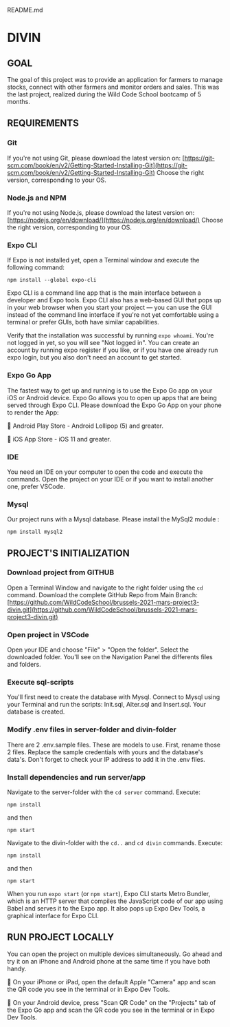README.md

# DIVIN

## GOAL
The goal of this project was to provide an application for farmers to manage stocks, connect with other farmers and monitor orders and sales.
This was the last project, realized during the Wild Code School bootcamp of 5 months.

## REQUIREMENTS

### Git
If you're not using Git, please download the latest version on:
[https://git-scm.com/book/en/v2/Getting-Started-Installing-Git](https://git-scm.com/book/en/v2/Getting-Started-Installing-Git)
Choose the right version, corresponding to your OS.

### Node.js and NPM
If you're not using Node.js,  please download the latest version on:
[https://nodejs.org/en/download/](https://nodejs.org/en/download/)
Choose the right version, corresponding to your OS.

### Expo CLI
If Expo is not installed yet, open a Terminal window and execute the following command: 
```
npm install --global expo-cli
```
Expo CLI is a command line app that is the main interface between a developer and Expo tools. Expo CLI also has a web-based GUI that pops up in your web browser when you start your project — you can use the GUI instead of the command line interface if you're not yet comfortable using a terminal or prefer GUIs, both have similar capabilities.

Verify that the installation was successful by running `expo whoami`. You're not logged in yet, so you will see "Not logged in". You can create an account by running expo register if you like, or if you have one already run expo login, but you also don't need an account to get started.

### Expo Go App
The fastest way to get up and running is to use the Expo Go app on your iOS or Android device. Expo Go allows you to open up apps that are being served through Expo CLI.
Please download the Expo Go App on your phone to render the App: 

🤖 Android Play Store - Android Lollipop (5) and greater.

🍎 iOS App Store - iOS 11 and greater.

### IDE
You need an IDE on your computer to open the code and execute the commands.
Open the project on your IDE or if you want to install another one, prefer VSCode.

### Mysql
Our project runs with a Mysql database. Please install the MySql2 module : 
```
npm install mysql2
```

## PROJECT'S INITIALIZATION

### Download project from GITHUB
Open a Terminal Window and navigate to the right folder using the `cd` command.
Download the complete GitHub Repo from Main Branch: 
[https://github.com/WildCodeSchool/brussels-2021-mars-project3-divin.git](https://github.com/WildCodeSchool/brussels-2021-mars-project3-divin.git)

### Open project in VSCode
Open your IDE and choose "File" > "Open the folder".
Select the downloaded folder. 
You'll see on the Navigation Panel the differents files and folders.

### Execute sql-scripts
You'll first need to create the database with Mysql. 
Connect to Mysql using your Terminal and run the scripts: Init.sql, Alter.sql and Insert.sql.
Your database is created. 

### Modify .env files in server-folder and divin-folder
There are 2 .env.sample files. These are models to use. First, rename those 2 files. Replace the sample credentials with yours and the database's data's. Don't forget to check your IP address to add it in the .env files.

### Install dependencies and run server/app

Navigate to the server-folder with the `cd server` command. Execute:
```
npm install
``` 
and then 
```
npm start
```

Navigate to the divin-folder with the `cd..` and `cd divin` commands. Execute:
```
npm install
``` 
and then 
```
npm start
```

When you run `expo start` (or `npm start`), Expo CLI starts Metro Bundler, which is an HTTP server that compiles the JavaScript code of our app using Babel and serves it to the Expo app. It also pops up Expo Dev Tools, a graphical interface for Expo CLI.

## RUN PROJECT LOCALLY
You can open the project on multiple devices simultaneously. Go ahead and try it on an iPhone and Android phone at the same time if you have both handy.

🍎 On your iPhone or iPad, open the default Apple "Camera" app and scan the QR code you see in the terminal or in Expo Dev Tools.

🤖 On your Android device, press "Scan QR Code" on the "Projects" tab of the Expo Go app and scan the QR code you see in the terminal or in Expo Dev Tools.
